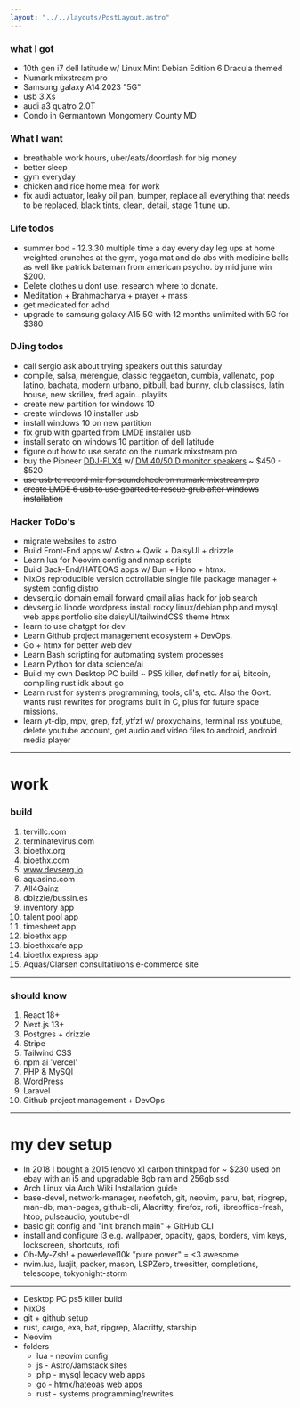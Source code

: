 ```yaml
---
layout: "../../layouts/PostLayout.astro"
---
```


### what I got
- 10th gen i7 dell latitude w/ Linux Mint Debian Edition 6 Dracula themed
- Numark mixstream pro
- Samsung galaxy A14 2023 "5G"
- usb 3.Xs
- audi a3 quatro 2.0T
- Condo in Germantown Mongomery County MD

### What I want
- breathable work hours, uber/eats/doordash for big money
- better sleep
- gym everyday
- chicken and rice home meal for work
- fix audi actuator, leaky oil pan, bumper, replace all everything that needs to be replaced, black tints, clean, detail, stage 1 tune up.

### Life todos
- summer bod - 12.3.30 multiple time a day every day leg ups at home weighted crunches at the gym, yoga mat and do abs with medicine balls as well like patrick bateman from american psycho. by mid june win $200.
- Delete clothes u dont use. research where to donate.
- Meditation + Brahmacharya + prayer + mass
- get medicated for adhd
- upgrade to samsung galaxy A15 5G with 12 months unlimited with 5G for $380

### DJing todos
- call sergio ask about trying speakers out this saturday
- compile, salsa, merengue, classic reggaeton, cumbia, vallenato, pop latino, bachata, modern urbano, pitbull, bad bunny, club classiscs, latin house, new skrillex, fred again.. playlits
- create new partition for windows 10
- create windows 10 installer usb
- install windows 10 on new partition
- fix grub with gparted from LMDE installer usb
- install serato on windows 10 partition of dell latitude
- figure out how to use serato on the numark mixstream pro
- buy the Pioneer [DDJ-FLX4](https://www.pioneerdj.com/en-us/product/controller/ddj-flx4/black/overview/) w/ [DM 40/50 D monitor speakers](https://www.pioneerdj.com/en-us/product/monitor-speakers/) ~ $450 - $520
- ~~use usb to record mix for soundcheck on numark mixstream pro~~
- ~~create LMDE 6 usb to use gparted to rescue grub after windows installation~~

### Hacker ToDo's
- migrate websites to astro
- Build Front-End apps w/ Astro + Qwik + DaisyUI + drizzle
- Learn lua for Neovim config and nmap scripts
- Build Back-End/HATEOAS apps w/ Bun + Hono + htmx.
- NixOs reproducible version cotrollable single file package manager + system config distro
- devserg.io domain email forward gmail alias hack for job search
- devserg.io linode wordpress install rocky linux/debian php and mysql web apps portfolio site daisyUI/tailwindCSS theme htmx
- learn to use chatgpt for dev
- Learn Github project management ecosystem + DevOps.
- Go + htmx for better web dev
- Learn Bash scripting for automating system processes
- Learn Python for data science/ai
- Build my own Desktop PC build ~ PS5 killer, definetly for ai, bitcoin, compiling rust idk about go
- Learn rust for systems programming, tools, cli's, etc. Also the Govt. wants rust rewrites for programs built in C, plus for future space missions.
- learn yt-dlp, mpv, grep, fzf, ytfzf w/ proxychains, terminal rss youtube, delete youtube account, get audio and video files to android, android media player

---
# work

### build

1. tervillc.com
2. terminatevirus.com
3. bioethx.org
4. bioethx.com
5. www.devserg.io
6. aquasinc.com
7. All4Gainz
8. dbizzle/bussin.es
9. inventory app
10. talent pool app
11. timesheet app
12. bioethx app
13. bioethxcafe app
14. bioethx express app
15. Aquas/Clarsen consultatiuons e-commerce site

---

### should know

1. React 18+
2. Next.js 13+
3. Postgres + drizzle
4. Stripe
5. Tailwind CSS
6. npm ai 'vercel'
7. PHP & MySQl
8. WordPress
9. Laravel
10. Github project management + DevOps

---

# my dev setup

- In 2018 I bought a 2015 lenovo x1 carbon thinkpad for ~ $230 used on ebay with an i5 and upgradable 8gb ram and 256gb ssd
- Arch Linux via Arch Wiki Installation guide
- base-devel, network-manager, neofetch, git, neovim, paru, bat, ripgrep, man-db, man-pages, github-cli, Alacritty, firefox, rofi, libreoffice-fresh, htop, pulseaudio, youtube-dl
- basic git config and "init branch main" + GitHub CLI
- install and configure i3 e.g. wallpaper, opacity, gaps, borders, vim keys, lockscreen, shortcuts, rofi
- Oh-My-Zsh! + powerlevel10k "pure power" = <3 awesome
- nvim.lua, luajit, packer, mason, LSPZero, treesitter, completions, telescope, tokyonight-storm

---

- Desktop PC ps5 killer build
- NixOs
- git + github setup
- rust, cargo, exa, bat, ripgrep, Alacritty, starship
- Neovim 
- folders
    - lua - neovim config
    - js - Astro/Jamstack sites
    - php - mysql legacy web apps
    - go - htmx/hateoas web apps
    - rust - systems programming/rewrites
